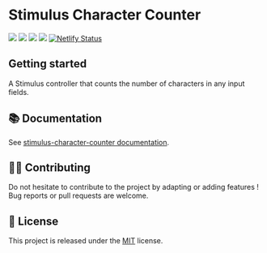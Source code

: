 # Stimulus Character Counter

[![](https://img.shields.io/npm/dt/stimulus-character-counter.svg)](https://www.npmjs.com/package/stimulus-character-counter)
[![](https://img.shields.io/npm/v/stimulus-character-counter.svg)](https://www.npmjs.com/package/stimulus-character-counter)
[![](https://github.com/stimulus-components/stimulus-character-counter/workflows/Lint/badge.svg)](https://github.com/stimulus-components/stimulus-character-counter)
[![](https://img.shields.io/github/license/stimulus-components/stimulus-character-counter.svg)](https://github.com/stimulus-components/stimulus-character-counter)
[![Netlify Status](https://api.netlify.com/api/v1/badges/7ef669f5-d255-4a59-8461-5b2360d1674b/deploy-status)](https://stimulus-character-counter.netlify.com)

## Getting started

A Stimulus controller that counts the number of characters in any input fields.

## 📚 Documentation

See [stimulus-character-counter documentation](https://stimulus-components.netlify.app/docs/components/stimulus-character-counter/).

## 👷‍♂️ Contributing

Do not hesitate to contribute to the project by adapting or adding features ! Bug reports or pull requests are welcome.

## 📝 License

This project is released under the [MIT](http://opensource.org/licenses/MIT) license.
